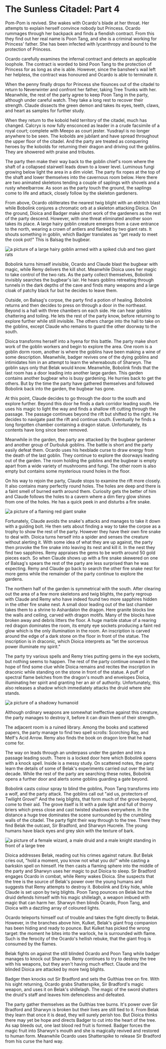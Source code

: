 # The Sunless Citadel: Part 4

Pom-Pom is revived. She wakes with Ocardo's blade at her throat. Her attempts to explain herself convince nobody but Princess. Ocardo rummages through her backpack and finds a fiendish contract. From this they find out her real name is Poon Tang, and she is a criminal working for Princess' father. She has been infected with lycanthropy and bound to the protection of Princess.

Ocardo carefully examines the infernal contract and detects an applicable loophole. The contract is worded to bind Poon Tang to the protection of Princess for as long as she is able. However, since the banshee's wail left her helpless, the contract was honoured and Ocardo is able to terminate it.

When the penny finally drops for Princess she flounces out of the citadel to return to Neverwinter and confront her father, taking Tree Trunks with her. Meanwhile, the rest of the party agree to keep Poon Tang in the party, although under careful watch. They take a long rest to recover their strength. Claude dissects the green demon and takes its eyes, teeth, claws, and heart as samples for further study.

When they return to the kobold held territory of the citadel, much has changed. Calcryx is now fully ensconced as leader in a crude facsimile of a royal court; complete with Meepo as court jester. Yusdrayl is no longer anywhere to be seen. The kobolds are jubilant and have spread throughout the upper floor of the citadel. And the party are treated as conquering heroes by the kobolds for returning their dragon and driving out the goblins. They are showered with praise and tributes.

The party then make their way back to the goblin chief's room where the shaft of a collapsed stairwell leads down to a lower level. Luminous fungi growing below light the area in a dim violet. The party fix ropes at the top of the shaft and lower themselves into the cavernous room below. Here there are two animated skeletons tending a couple of saplings with shovels and a rusty wheelbarrow. As soon as the party touch the ground, the saplings come to life and attack, closely follow by the skeleton gardeners.

From above, Ocardo obliterates the nearest twig blight with an eldritch blast while Bobolink conjures a chromatic orb at a skeleton attacking Dioica. On the ground, Dioica and Badger make short work of the gardeners as the rest of the party descend. However, with one threat eliminated another soon takes its place. A large hairy goblin creature emerges from a cave entrance to the north, wearing a crown of antlers and flanked by two giant rats. It shouts something in goblin, which Badger translates as "get ready to meet the cook pot!" This is Balsag the bugbear.

![a picture of a large hairy goblin armed with a spiked club and two giant rats](https://media-waterdeep.cursecdn.com/attachments/2/84/totyp-01-09.png "Balsag")

Bobolink turns himself invisible, Ocardo and Claude blast the bugbear with magic, while Remy delivers the kill shot. Meanwhile Dioica uses her magic to take control of the two rats. As the party collect themselves, Bobolink invisibly searches the bugbear's lair. He hears goblins retreating through tunnels in the dark depths of the cave and finds many weapons and a large cloak of patchy black fur but he decides to leave them.

Outside, on Balsag's corpse, the party find a potion of healing. Bobolink returns and then decides to press on through a door in the northeast. Beyond is a hall with three chambers on each side. He can hear goblins chattering and toiling. He lets the rest of the party know, before returning to explore further while still invisible. The others charge into the hall to take on the goblins, except Claude who remains to guard the other doorway to the south.

Dioica transforms herself into a hyena for this battle. The party make short work of the goblin workers and begin to explore the area. One room is a goblin dorm room, another is where the goblins have been making a wine of some description. Meanwhile, badger revives one of the dying goblins and intimidates him in an attempt to learn the whereabouts of Sharwyn. The goblin says only that Belak would know. Meanwhile, Bobolink finds that the last room has a door leading into another large garden. This garden contains another bugbear who is busy gardening. He hurries back to get the others. But by the time the party have gathered themselves and followed Bobolink back into the garden, the bugbear has gone.

At this point, Claude decides to go through the door to the south and explore further. Beyond this door he finds a dark corridor leading south. He uses his magic to light the way and finds a shallow rift cutting through the passage. The passage continues beyond the rift but shifted to the right. He decides to navigate past the rift and continue south. Eventually he finds a long forgotten chamber containing a dragon statue. Unfortunately, its contents have long since been removed.

Meanwhile in the garden, the party are attacked by the bugbear gardener and another group of Durbuluk goblins. The battle is short and the party easily defeat them. Ocardo uses his hexblade curse to draw energy from the death of the last goblin. They continue to explore the doorways leading out of the garden. The room holding the goblins and the bugbear is empty apart from a wide variety of mushrooms and fungi. The other room is also empty but contains some mysterious round holes in the floor.

On his way to rejoin the party, Claude stops to examine the rift more closely. It also contains many perfectly round holes. The holes are deep and there is a faint smell of burned earth around them. Curiosity gets the better of him and Claude follows the holes to a cavern where a dim fiery glow shines from one of the holes. He has a quick peek in and disturbs a fire snake.

![a picture of a flaming red giant snake](https://media-waterdeep.cursecdn.com/avatars/thumbnails/9/102/1000/1000/636323502432999879.jpeg "fire snake")

Fortunately, Claude avoids the snake's attacks and manages to take it down with a guiding bolt. He then sets about finding a way to take the corpse as a trophy to show the rest of the party. However they have their own fire snake to deal with. Dioica turns herself into a spider and senses the creature without alerting it. With some idea of what they are up against, the party then provoke the fire snake into leaving its nest and kill it. In the nest they find two sapphires. Remy appraises the gems to be worth around 50 gold pieces each. So when Claude shows up with a fire snake skewered on one of Balsag's spears the rest of the party are less surprised than he was expecting. Remy and Claude go back to search the other fire snake nest for more gems while the remainder of the party continue to explore the gardens.

The northern half of the garden is symmetrical with the south. After clearing out the area of a few more skeletons and twig blights, the party regroup with Claude and Remy who have indeed found two more sapphires hidden in the other fire snake nest. A small door leading out of the last chamber takes them to a shrine to Ashardalon the dragon. Here granite blocks line the walls and ceiling, carved with dragon motifs. Many of the blocks have broken away and debris litters the floor. A huge marble statue of a rearing red dragon dominates the room, its empty eye sockets producing a faint red glow which is the only illumination in the room. An inscription is carved around the edge of a dark stone on the floor in front of the statue. The inscription is in draconic, which Dioica interprets as "let the sorcerous power illuminate my spirit."

The party try various spells and Remy tries putting gems in the eye sockets, but nothing seems to happen. The rest of the party continue onward in the hope of find some clue while Dioica remains and recites the inscription in draconic while standing on the stone in front of the statue. A puff of spectral flame belches from the dragon's mouth and envelopes Dioica, illuminating her spirit and granting her an air of authority. Unfortunately, this also releases a shadow which immediately attacks the druid where she stands.

![a picture of a shadowy humanoid](https://media-waterdeep.cursecdn.com/avatars/thumbnails/0/155/1000/1000/636252758977032019.jpeg "the shadow")

Although ordinary weapons are somewhat ineffective against this creature, the party manages to destroy it, before it can drain them of their strength.

The adjacent room is a ruined library. Among the books and scattered papers, the party manage to find two spell scrolls: Scorching Ray, and Melf's Acid Arrow. Remy also finds the book on dragon lore that he had come for.

The way on leads through an underpass under the garden and into a passage leading south. There is a locked door here which Bobolink opens with a knock spell. Inside is a messy study. On scattered notes, the party learn the details of some of Belak's experiments carried out over the last decade. While the rest of the party are searching these notes, Bobolink opens a further door and alerts some goblins guarding a gate beyond.

Bobolink casts colour spray to blind the goblins, Poon Tang transforms into a wolf, and the party attack. The goblins call out "aid us, protectors of Twilight Grove!" And the twig blights, that form much of the grove beyond, come to their aid. The grove itself is lit with a pale light and full of thorny briers which press close and cast twisted shadows everywhere. In the distance a huge tree dominates the scene surrounded by the crumbling walls of the citadel. The party fight their way through to the tree. There they find Belak the outcast, Sir Bradford, and Sharwyn Hucrele. The young humans have black eyes and grey skin with the texture of bark.

![a picture of a female wizard, a male druid and a male knight standing in front of a large tree](https://media-waterdeep.cursecdn.com/attachments/2/48/sunlesscitadel1k.jpg "Sharwyn, Belak, and Sir Bradford")

Dioica addresses Belak, reading out his crimes against nature. But Belak cries out, "hold a moment, you know not what you do!" while casting a barkskin spell on himself. He then casts a flaming sphere into the middle of the party and Sharwyn uses her magic to put Dioica to sleep. Sir Bradford engages Ocardo in combat, while Remy wakes Dioica. She suspects that the tree is the source of Belak's power over the young humans and suggests that Remy attempts to destroy it. Bobolink and Erky hide, while Claude is set upon by twig blights. Poon Tang pounces on Belak but the druid defends himself with his magic shillelagh, a weapon imbued with magic that can harm her. Sharwyn then blinds Ocardo, Poon Tang, and Dioica with a dazzling array of coloured lights.

Ocardo teleports himself out of trouble and takes the fight directly to Belak. However, in the branches above him, Kulket, Belak's giant frog companion has been hiding and ready to pounce. But Kulket has picked the wrong target: the moment he bites into the warlock, he is surrounded with flame. Such is the ferocity of the Ocardo's hellish rebuke, that the giant frog is consumed by the flames.

Belak fights on against the still blinded Ocardo and Poon Tang while badger manages to knock out Sharwyn. Remy continues to try to destroy the tree with his weapons, but they aren't having much effect. Claude and the blinded Dioica are attacked by more twig blights.

Badger then knocks out Sir Bradford and sets the Gulthias tree on fire. With his sight returning, Ocardo grabs Shatterspike, Sir Bradford's magic weapon, and uses it on Belak's shillelagh. The magic of the sword shatters the druid's staff and leaves him defenceless and defeated.

The party gather themselves as the Gulthias tree burns. It's power over Sir Bradford and Sharwyn is broken but their lives are still tied to it. From Belak they learn that once it is dead, they will surely perish too. But Dioica thinks there may yet be hope and directs Badger to cut into the heart of the tree. As sap bleeds out, one last blood red fruit is formed. Badger forces the magic fruit into Sharwyn's mouth and she is magically revived and restored to human form. Meanwhile Ocardo uses Shatterspike to release Sir Bradford from his curse the hard way.
